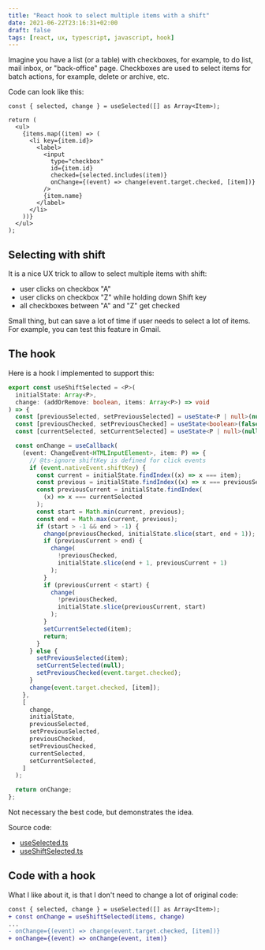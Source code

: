 ```yaml
---
title: "React hook to select multiple items with a shift"
date: 2021-06-22T23:16:31+02:00
draft: false
tags: [react, ux, typescript, javascript, hook]
---
```


Imagine you have a list (or a table) with checkboxes, for example, to do list, mail inbox, or "back-office" page. Checkboxes are used to select items for batch actions, for example, delete or archive, etc.



Code can look like this:

```tsx
const { selected, change } = useSelected([] as Array<Item>);

return (
  <ul>
    {items.map((item) => (
      <li key={item.id}>
        <label>
          <input
            type="checkbox"
            id={item.id}
            checked={selected.includes(item)}
            onChange={(event) => change(event.target.checked, [item])}
          />
          {item.name}
        </label>
      </li>
    ))}
  </ul>
);
```

## Selecting with shift

It is a nice UX trick to allow to select multiple items with shift:

- user clicks on checkbox "A"
- user clicks on checkbox "Z" while holding down Shift key
- all checkboxes between "A" and "Z" get checked

Small thing, but can save a lot of time if user needs to select a lot of items. For example, you can test this feature in Gmail.

## The hook

Here is a hook I implemented to support this:

```ts
export const useShiftSelected = <P>(
  initialState: Array<P>,
  change: (addOrRemove: boolean, items: Array<P>) => void
) => {
  const [previousSelected, setPreviousSelected] = useState<P | null>(null);
  const [previousChecked, setPreviousChecked] = useState<boolean>(false);
  const [currentSelected, setCurrentSelected] = useState<P | null>(null);

  const onChange = useCallback(
    (event: ChangeEvent<HTMLInputElement>, item: P) => {
      // @ts-ignore shiftKey is defined for click events
      if (event.nativeEvent.shiftKey) {
        const current = initialState.findIndex((x) => x === item);
        const previous = initialState.findIndex((x) => x === previousSelected);
        const previousCurrent = initialState.findIndex(
          (x) => x === currentSelected
        );
        const start = Math.min(current, previous);
        const end = Math.max(current, previous);
        if (start > -1 && end > -1) {
          change(previousChecked, initialState.slice(start, end + 1));
          if (previousCurrent > end) {
            change(
              !previousChecked,
              initialState.slice(end + 1, previousCurrent + 1)
            );
          }
          if (previousCurrent < start) {
            change(
              !previousChecked,
              initialState.slice(previousCurrent, start)
            );
          }
          setCurrentSelected(item);
          return;
        }
      } else {
        setPreviousSelected(item);
        setCurrentSelected(null);
        setPreviousChecked(event.target.checked);
      }
      change(event.target.checked, [item]);
    },
    [
      change,
      initialState,
      previousSelected,
      setPreviousSelected,
      previousChecked,
      setPreviousChecked,
      currentSelected,
      setCurrentSelected,
    ]
  );

  return onChange;
};
```

Not necessary the best code, but demonstrates the idea.

Source code:

- [useSelected.ts](https://github.com/stereobooster/useful-react-snippets/blob/main/useShiftSelected/useSelected.ts)
- [useShiftSelected.ts](https://github.com/stereobooster/useful-react-snippets/blob/main/useShiftSelected/useShiftSelected.ts)

## Code with a hook

What I like about it, is that I don't need to change a lot of original code:

```diff
const { selected, change } = useSelected([] as Array<Item>);
+ const onChange = useShiftSelected(items, change)
...
- onChange={(event) => change(event.target.checked, [item])}
+ onChange={(event) => onChange(event, item)}
```
